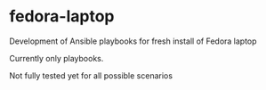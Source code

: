 # fedora-laptop

Development of Ansible playbooks for fresh install of Fedora laptop

Currently only playbooks.

Not fully tested yet for all possible scenarios
